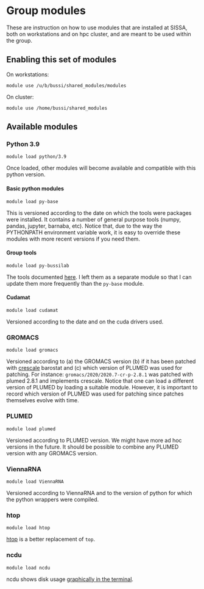 # Group modules

These are instruction on how to use modules that are installed at SISSA, both on workstations and on hpc cluster, and are meant to be used within the group.

## Enabling this set of modules

On workstations:
```
module use /u/b/bussi/shared_modules/modules
```

On cluster:
```
module use /home/bussi/shared_modules
```

## Available modules

### Python 3.9
```
module load python/3.9
```

Once loaded, other modules will become available and compatible with this python version.

#### Basic python modules
```
module load py-base
```
This is versioned according to the date on which the tools were packages were installed.
It contains a number of general purpose tools (numpy, pandas, jupyter, barnaba, etc).
Notice that, due to the way the PYTHONPATH environment variable work, it is easy to override
these modules with more recent versions if you need them.

#### Group tools
```
module load py-bussilab
```
The tools documented [here](https://bussilab.github.io/doc-py-bussilab/bussilab/index.html).
I left them as a separate module so that I can update them more frequently than the `py-base`
module.

#### Cudamat
```
module load cudamat
```
Versioned according to the date and on the cuda drivers used.

### GROMACS
```
module load gromacs
```
Versioned according to (a) the GROMACS version (b) if it has been patched with [crescale](https://github.com/bussilab/crescale) barostat and (c) which version of PLUMED was used for patching. For instance: `gromacs/2020/2020.7-cr-p-2.8.1` was patched with plumed 2.8.1 and implements crescale. Notice that one can load a different version of PLUMED by loading a suitable module. However, it is important to record which version of PLUMED was used for patching since patches themselves evolve with time.

### PLUMED
```
module load plumed
```
Versioned according to PLUMED version. We might have more ad hoc versions in the future. It should be possible to combine any PLUMED version with any GROMACS version.

### ViennaRNA
```
module load ViennaRNA
```
Versioned according to ViennaRNA and to the version of python for which the python wrappers were compiled.

### htop
```
module load htop
```
[htop](https://htop.dev/) is a better replacement of `top`.

### ncdu
```
module load ncdu
```
ncdu shows disk usage [graphically in the terminal](https://dev.yorhel.nl/ncdu/scr).
